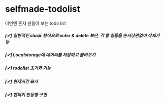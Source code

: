 # selfmade-todolist
이번엔 혼자 만들어 보는 todo list

##### [✔] 일반적인 stack 형식으로 enter & delete 보단, 각 할 일들을 순서상관없이 삭제가능
##### [✔] Localstorage에 데이터를 저장하고 불러오기
##### [✔] todolist 초기화 기능
##### [✔] 현재시간 표시
##### [✔] 엔터키 반응형 구현


